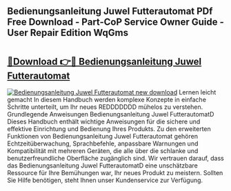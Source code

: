 ## Bedienungsanleitung Juwel Futterautomat PDf Free Download - Part-CoP Service Owner Guide - User Repair Edition WqGms

# <h2><a href="http://df1on4g.blite.top/?on=Bedienungsanleitung+Juwel+Futterautomat">🔗Download 👉🔴 Bedienungsanleitung Juwel Futterautomat</a></h2>

[![Bedienungsanleitung Juwel Futterautomat new download](https://i.imgur.com/lujVjoI.png)](http://df1on4g.blite.top/?on=Bedienungsanleitung+Juwel+Futterautomat)
Lernen leicht gemacht In diesem Handbuch werden komplexe Konzepte in einfache Schritte unterteilt, um Ihr neues REDDDDDDD mühelos zu verstehen. Grundlegende Anweisungen Bedienungsanleitung Juwel FutterautomatD Dieses Handbuch enthält wichtige Anweisungen für die sichere und effektive Einrichtung und Bedienung Ihres Produkts. Zu den erweiterten Funktionen von Bedienungsanleitung Juwel Futterautomat gehören Echtzeitüberwachung, Sprachbefehle, anpassbare Warnungen und Kompatibilität mit mehreren Geräten, die alle über die schlanke und benutzerfreundliche Oberfläche zugänglich sind. Wir vertrauen darauf, dass das Bedienungsanleitung Juwel FutterautomatD eine unschätzbare Ressource für Ihre Bemühungen war, Ihr neues Produkt zu meistern. Sollten Sie Hilfe benötigen, steht Ihnen unser Kundenservice zur Verfügung.
